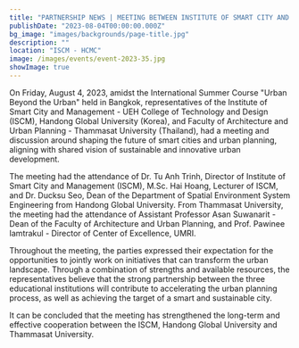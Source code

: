 ```yaml
---
title: "PARTNERSHIP NEWS | MEETING BETWEEN INSTITUTE OF SMART CITY AND MANAGEMENT - UEH COLLEGE OF TECHNOLOGY AND DESIGN (ISCM), HANDONG GLOBAL UNIVERSITY (KOREA), AND THAMMASAT UNIVERSITY (THAILAND)"
publishDate: "2023-08-04T00:00:00.000Z"
bg_image: "images/backgrounds/page-title.jpg"
description: "" 
location: "ISCM - HCMC"
image: /images/events/event-2023-35.jpg
showImage: true
---
```

On Friday, August 4, 2023, amidst the International Summer Course "Urban Beyond the Urban" held in Bangkok, representatives of the Institute of Smart City and Management - UEH College of Technology and Design (ISCM), Handong Global University (Korea), and Faculty of Architecture and Urban Planning - Thammasat University (Thailand), had a meeting and discussion around shaping the future of smart cities and urban planning, aligning with shared vision of sustainable and innovative urban development.

The meeting had the attendance of Dr. Tu Anh Trinh, Director of Institute of Smart City and Management (ISCM), M.Sc. Hai Hoang, Lecturer of ISCM, and Dr. Ducksu Seo, Dean of the Department of Spatial Environment System Engineering from Handong Global University. From Thammasat University, the meeting had the attendance of Assistant Professor Asan Suwanarit - Dean of the Faculty of Architecture and Urban Planning, and Prof. Pawinee Iamtrakul - Director of Center of Excellence, UMRI.

Throughout the meeting, the parties expressed their expectation for the opportunities to jointly work on initiatives that can transform the urban landscape. Through a combination of strengths and available resources, the representatives believe that the strong partnership between the three educational institutions will contribute to accelerating the urban planning process, as well as achieving the target of a smart and sustainable city.

It can be concluded that the meeting has strengthened the long-term and effective cooperation between the ISCM, Handong Global University and Thammasat University.